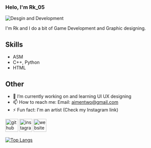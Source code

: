 ### Helo, I'm Rk_05

![Desgin and Development](https://i.pinimg.com/564x/72/e6/06/72e6069e7deb45e5c53f13d509367b84.jpg)


I'm Rk and I do a bit of Game Development and Graphic designing.

## Skills 
* ASM
* C++, Python
* HTML

## Other
- 🔭 I’m currently working on and learning UI UX designing 
- 📫 How to reach me: Email: aimentwo@gmail.com 
- ⚡ Fun fact: I'm an artist (Check my Instagram link) 


[<img src='https://cdn.jsdelivr.net/npm/simple-icons@3.0.1/icons/github.svg' alt='github' height='40'>](https://github.com/aimenahmadd)  [<img src='https://cdn.jsdelivr.net/npm/simple-icons@3.0.1/icons/instagram.svg' alt='instagram' height='40'>](https://www.instagram.com/@heliophilia_studios/)  [<img src='https://cdn.jsdelivr.net/npm/simple-icons@3.0.1/icons/icloud.svg' alt='website' height='40'>](https://www.instagram.com/heliophilia_studios/)  

[![Top Langs](https://github-readme-stats.vercel.app/api/top-langs/?username=aimenahmadd)](https://github.com/anuraghazra/github-readme-stats)


